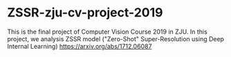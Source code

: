 # ZSSR-zju-cv-project-2019
This is the final project of Computer Vision Course 2019 in ZJU. In this project, we analysis ZSSR model ("Zero-Shot" Super-Resolution using Deep Internal Learning) https://arxiv.org/abs/1712.06087


